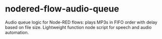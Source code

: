 # nodered-flow-audio-queue
Audio queue logic for Node-RED flows: plays MP3s in FIFO order with delay based on file size. Lightweight function node script for speech and audio automation.
